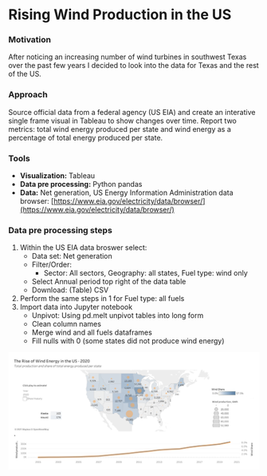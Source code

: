 # Rising Wind Production in the US

### Motivation
After noticing an increasing number of wind turbines in southwest Texas over the past few years I decided to look into the data for Texas and the rest of the US.

### Approach
Source official data from a federal agency (US EIA) and create an interative single frame visual in Tableau to show changes over time. Report two metrics: total wind energy produced per state and wind energy as a percentage of total energy produced per state.

### Tools
- **Visualization:** Tableau
- **Data pre processing:** Python pandas
- **Data:** Net generation, US Energy Information Administration data browser: [https://www.eia.gov/electricity/data/browser/](https://www.eia.gov/electricity/data/browser/)

### Data pre processing steps
1. Within the US EIA data broswer select:
    * Data set: Net generation
    * Filter/Order:
      * Sector: All sectors, Geography: all states, Fuel type: wind only
    * Select Annual period top right of the data table
    * Download: (Table) CSV
2. Perform the same steps in 1 for Fuel type: all fuels
3. Import data into Jupyter notebook
   * Unpivot: Using pd.melt unpivot tables into long form
   * Clean column names
   * Merge wind and all fuels dataframes
   * Fill nulls with 0 (some states did not produce wind energy)

![](/us-wind/US-Wind-Energy.png)
